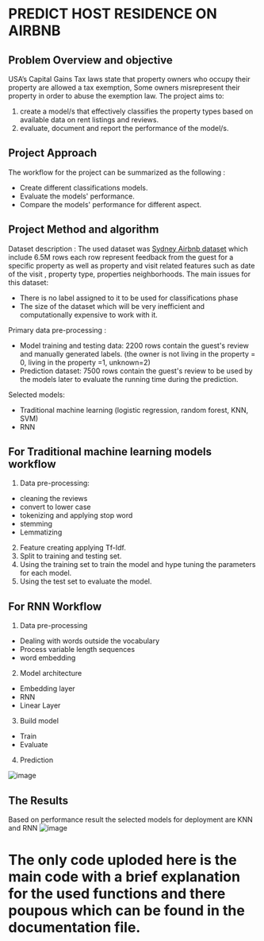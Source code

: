 # PREDICT HOST RESIDENCE ON AIRBNB 
## Problem Overview and objective
USA’s Capital Gains Tax laws state that property owners who occupy their property are allowed a tax exemption, Some owners misrepresent their property in order to abuse the exemption law.
The project aims to:
1. create a model/s that effectively classifies the property types based on available data on rent listings and reviews.
2. evaluate, document and report the performance of the model/s.
## Project Approach
The workflow for the project can be summarized as the following :
- Create different classifications models.
- Evaluate the models' performance.
- Compare the models' performance for different aspect.
## Project Method and algorithm 
Dataset description : The used dataset was [Sydney Airbnb dataset](https://www.kaggle.com/datasets/tylerx/sydney-airbnb-open-data) which include 6.5M rows each row represent feedback from the guest for a specific property as well as property and visit related features such as date of the visit , property type, properties neighborhoods.
The main issues for this dataset:
- There is no label assigned to it to be used for classifications phase
- The size of the dataset which will be very inefficient and computationally expensive to work with it.

Primary data pre-processing :
- Model training and testing data: 2200 rows contain the guest's review and manually generated labels. (the owner is not living in the property = 0, living in the property =1, unknown=2)
- Prediction dataset: 7500 rows contain the guest's review to be used by the models later to evaluate the running time during the prediction.

Selected models:
- Traditional machine learning (logistic regression, random forest, KNN, SVM)
- RNN

## For Traditional machine learning models workflow
1. Data pre-processing:
 - cleaning the reviews
 - convert to lower case
 - tokenizing and applying stop word
 - stemming
 - Lemmatizing
2. Feature creating applying Tf-Idf.
3. Split to training and testing set.
4. Using the training set to train the model and hype tuning the parameters for each model.
5. Using the test set to evaluate the model.
## For RNN Workflow 
1. Data pre-processing
 - Dealing with words outside the vocabulary
 - Process variable length sequences
 - word embedding

2. Model architecture
 - Embedding layer
 -  RNN
 - Linear Layer

3. Build model
 - Train
 - Evaluate

4. Prediction

![image](https://user-images.githubusercontent.com/91053938/177035769-d4025e01-f176-4b07-a44e-b550d8331738.png)

## The Results 
   Based on performance result the selected models for deployment are  KNN and RNN
![image](https://user-images.githubusercontent.com/91053938/177035863-ec7ccba7-46c3-426f-97e5-727fd080b3d9.png)

# The only code uploded here is the main code with a brief explanation for the used functions and there poupous which can be found in the documentation file. 
